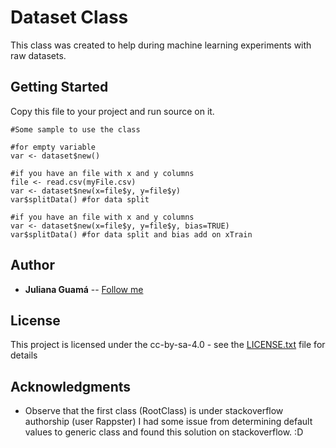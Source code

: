 # Dataset Class

This class was created to help during machine learning experiments with raw datasets.

## Getting Started

Copy this file to your project and run source on it.


```
#Some sample to use the class

#for empty variable
var <- dataset$new()

#if you have an file with x and y columns
file <- read.csv(myFile.csv)
var <- dataset$new(x=file$y, y=file$y)
var$splitData() #for data split

#if you have an file with x and y columns
var <- dataset$new(x=file$y, y=file$y, bias=TRUE)
var$splitData() #for data split and bias add on xTrain

```


## Author

* **Juliana Guamá** -- [Follow me](https://github.com/JulianaGuama)

## License

This project is licensed under the cc-by-sa-4.0 - see the [LICENSE.txt](LICENSE.txt) file for details

## Acknowledgments

* Observe that the first class (RootClass) is under stackoverflow authorship (user Rappster)
I had some issue from determining default values to generic class and found this solution on stackoverflow. :D

